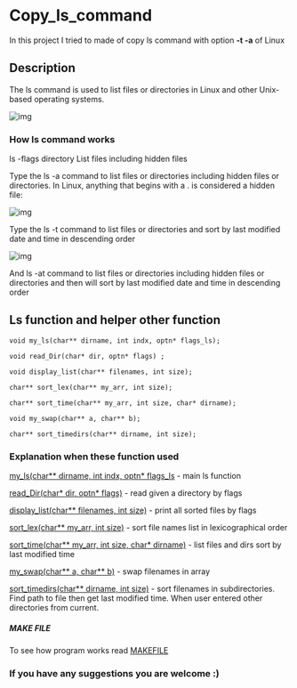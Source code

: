 # Copy_ls_command
In this project I tried to made of copy ls command with option <b>-t -a</b> of Linux

## Description
The ls command is used to list files or directories in Linux and other Unix-based operating systems.

![img](https://www.freecodecamp.org/news/content/images/2020/08/Screenshot-2020-08-20-at-9.40.29-PM.png)


### How ls command works 
 ls -flags  directory
List files including hidden files

Type the ls -a command to list files or directories including hidden files or directories. In Linux, anything that begins with a . is considered a hidden file:

![img](https://www.freecodecamp.org/news/content/images/2020/08/Screenshot-2020-08-21-at-11.12.26-AM.png)

Type the ls -t command to list files or directories and sort by last modified date and time in descending order

![img](https://www.freecodecamp.org/news/content/images/2020/08/Screenshot-2020-08-21-at-12.20.09-PM.png)

And ls -at command to list files or directories including hidden files or directories and then will  sort by last modified date and time in descending order


## Ls function and helper other function 
```
void my_ls(char** dirname, int indx, optn* flags_ls);

void read_Dir(char* dir, optn* flags) ;

void display_list(char** filenames, int size);

char** sort_lex(char** my_arr, int size);

char** sort_time(char** my_arr, int size, char* dirname); 

void my_swap(char** a, char** b);

char** sort_timedirs(char** dirname, int size);
```
### Explanation when these function used
[ my_ls(char** dirname, int indx, optn* flags_ls](https://github.com/nurbolatkz/Copy_ls_command/blob/main/mylsfunc.c)  - main ls function 

[read_Dir(char* dir, optn* flags)](https://github.com/nurbolatkz/Copy_ls_command/blob/main/readdir.c) -  read given a directory by flags 

[display_list(char** filenames, int size)](https://github.com/nurbolatkz/Copy_ls_command/blob/main/display.c) -  print all sorted files by flags 

[sort_lex(char** my_arr, int size)](https://github.com/nurbolatkz/Copy_ls_command/blob/main/sorts.c) -   sort file names list in lexicographical order 

[sort_time(char** my_arr, int size, char* dirname)](https://github.com/nurbolatkz/Copy_ls_command/blob/main/sorts.c) - list files and dirs sort by last modified time 

[my_swap(char** a, char** b)](https://github.com/nurbolatkz/Copy_ls_command/blob/main/stringfun.c) -   swap filenames in array

[sort_timedirs(char** dirname, int size)](https://github.com/nurbolatkz/Copy_ls_command/blob/main/sorts.c) -  sort filenames in subdirectories. Find path to file then get last modified time. When user entered other directories from current.

##### MAKE FILE
To see how program works read [MAKEFILE](https://github.com/nurbolatkz/Copy_ls_command/blob/main/makefile)

### If you have any suggestions you are welcome :)


